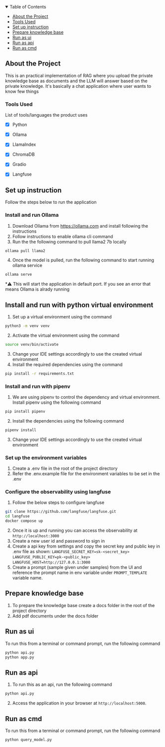 <!-- TABLE OF CONTENTS -->
<details open="open">
  <summary>Table of Contents</summary>
  <ul>
    <li><a href="#about-the-project">About the Project</a></li>
    <li><a href="#tools-used">Tools Used</a></li>
    <li><a href="#set-up-instruction">Set up instruction</a></li>
    <li><a href="#prepare-knowledge-base">Prepare knowledge base</a></li>
    <li><a href="#run-as-ui">Run as ui</a></li>
    <li><a href="#run-as-api">Run as api</a></li>
    <li><a href="#run-as-cmd">Run as cmd</a></li>
  </ul>
</details>
<!-- END OF TABLE OF CONTENTS -->

<!-- ABOUT THE PROJECT -->
## About the Project
This is an practical implementation of RAG where you upload the private knowledge base as 
documents and the LLM will answer based on the private knowledge. It's basically
a chat application where user wants to know few things


### Tools Used
List of tools/languages the product uses
- [x] Python
- [x] Ollama
- [x] LlamaIndex
- [x] ChromaDB
- [x] Gradio
- [x] Langfuse


<!-- END OF ABOUT THE PROJECT -->


<!-- SET UP INSTRUCTION -->
## Set up instruction
Follow the steps below to run the application

### Install and run Ollama

1. Download Ollama from https://ollama.com and install following the instructions
2. Follow instructions to enable ollama cli command
3. Run the the following command to pull llama2 7b locally
``` bash
ollama pull llama2
```
4. Once the model is pulled, run the following command to start running ollama service
``` bash
ollama serve
```
*⚠️ This will start the application in default port. If you see an error that means Ollama is alrady running  

## Install and run with python virtual environment

1. Set up a virtual environment using the command 
``` bash
python3 -m venv venv
```
2. Activate the virtual environment using the command 
``` bash
source venv/bin/activate
```
3. Change your IDE settings accordingly to use the created virtual environment
4. Install the required dependencies using the command
``` bash 
pip install -r requirements.txt
```

### Install and run with pipenv
1. We are using pipenv to control the dependency and virtual environment. Install pipenv using the following command
``` bash
pip install pipenv
```

2. Install the dependencies using the following command
``` bash
pipenv install
```
3. Change your IDE settings accordingly to use the created virtual environment

### Set up the environment variables
1. Create a .env file in the root of the project directory
2. Refer the .env.example file for the environment variables to be set in the .env

### Configure the observability using langfuse
1. Follow the below steps to configure langfuse
``` bash
git clone https://github.com/langfuse/langfuse.git
cd langfuse
docker compose up
```
2. Once it is up and running you can access the observability at `http://localhost:3000`
3. Create a new user id and password to sign in
4. Create a api key from settings and copy the secret key and public key in .env file as shown:
    `LANGFUSE_SECRET_KEY=sk-<secret_key>`
    `LANGFUSE_PUBLIC_KEY=pk-<public_key>`
    `LANGFUSE_HOST=http://127.0.0.1:3000`
5. Create a prompt (sample given under samples) from the UI and reference the prompt name in env variable under `PROMPT_TEMPLATE` variable name.
<!-- END OF SET UP INSTRUCTION -->

<!-- PREPARE KNOWLEDGE BASE -->
## Prepare knowledge base
1. To prepare the knowledge base create a docs folder in the root of the project directory
2. Add pdf documents under the docs folder
<!-- END OF PREPARE KNOWLEDGE BASE -->

<!-- RUN AS UI -->
## Run as ui
To run this from a terminal or command prompt, run the following command
``` bash
python api.py
python app.py
```
<!-- END OF RUN AS CMD -->

<!-- RUN AS API -->
## Run as api
1. To run this as an api, run the following command
``` bash
python api.py
```
2. Access the application in your browser at `http://localhost:5000`.
<!-- END OF RUN AS API -->

<!-- RUN AS CMD -->
## Run as cmd
To run this from a terminal or command prompt, run the following command
``` bash
python query_model.py
```
<!-- END OF RUN AS CMD -->
